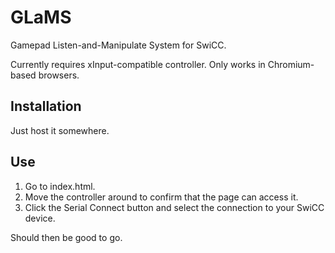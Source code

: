 # GLaMS
Gamepad Listen-and-Manipulate System for SwiCC.

Currently requires xInput-compatible controller.  Only works in Chromium-based browsers.

## Installation
Just host it somewhere.

## Use
1. Go to index.html.
2. Move the controller around to confirm that the page can access it.
3. Click the Serial Connect button and select the connection to your SwiCC device.

Should then be good to go.
